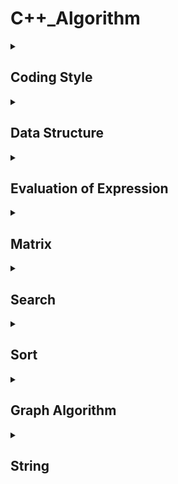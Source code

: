 # C++_Algorithm
<details> 
<summary><h2><b>Coding Style</b></h2></summary> 
<p>
<h3><b>小駝峰式命名法（lower camel case）：</b></h3>第一個單字以<b>小寫</b>字母開始；第二個單字的<b>首字母大寫</b>，例如：firstName、lastName。
<h3><b>大駝峰式命名法（upper camel case）：</b></h3>每一個單字的<b>首字</b>母都採用<b>大寫字母</b>，例如：FirstName、LastName、CamelCase，也被稱為<b>Pascal命名法</b>(英語：Pascal Case）

| 命名種類 | 命名法 | 範例 |
| :-: | :-: | :-: |
| 變數名稱 | camelCase | myVariableName |
| 函式名稱 | camelCase | myFunctionName() |
| 類別名稱 | PascalCase | MyClassName |
| 常數名稱 | 全大寫命名法 | MY\_CONSTANT\_VALUE |

</p>

<details>
<summary><h3><b>Code example</b></h3></summary>   
<p>

```c++
#include <iostream>
#include <memory>
#include <vector>

#include "a.h"

#define SIZE 10
#define ROW_SIZE 2
#define COL_SIZE 3

using std::vector;
using std::unique_ptr;
using std::cout;

void myFunction(int myInt, float myFloat);
void myFunction(MyClass& myObject);
void myFunction(int* myIntPtr);
void myFunction(int** myIntPtrPtr);

int main(int argc, char** argv) {
    
    unique_ptr<bool[]> arr(new bool[SIZE]);
    
    for (int x = 0; x < SIZE; ++x) {
        if (x & 1) {
            arr[x] = true;
        }
        else {
            arr[x] = false;
        }
    }
    
    for (int x = 0; x < SIZE; x++) {
        cout <<  arr[x] << " ";
    }
    cout << '\n';

    vector<vector<int>> v1(ROW_SIZE, vector<int>(COL_SIZE, 0));
    
    for (int y = 0; y < ROW_SIZE; ++y) {
        for (int x = 0; x < COL_SIZE; ++x) {
            v1[y][x] = y * COL_SIZE + x;
        }
    }
    
    for (size_t i = 0; i < v1.size(); ++i){
        for (size_t j = 0; j < v1[0].size(); ++j) {
            cout << v1[i][j] << " ";
        }
        cout << '\n';
    }
    
    int* ptr = nullptr;
    int value = NULL;
    int& ref = value;

    for (int x = 0; x < n; ++x) {
        . . .
    }

    if (condition) {
        . . .
    }
    else if (condition) {
        . . .
    }
    else {
        . . .
    }

    while (condition) {
        . . .
    }

    do {
        . . .
    } while (condition);


    switch (val) {
        case 0:
            . . .
            break;
        case 1:
            . . .
            break;
        default:
            . . .
            break;
    }


    return 0;
}

```
		
</p>

</details>
                       
</details> 
    
 
    
<details> 
<summary><h2><b>Data Structure</b></h2></summary> 
    
| Data Structure |中文名稱| Access | Search | Insertion | Deletion | Space |
| :-: |:-: |:-: |:-: |:-: |:-: |:-: |
| [Array](https://github.com/kerong2002/CPlusPlus_Algorithm/blob/main/Data_Structure/Array.cpp) |陣列 | O(1) | O(n) | O(n) | O(n) | O(n) |
| [Linked List](https://github.com/kerong2002/CPlusPlus_Algorithm/blob/main/Data_Structure/Linked_List.cpp) |  連結串列 |O(n) | O(n) | O(1) | O(1) | O(n) |
| [Linked List(Plus)](https://github.com/kerong2002/CPlusPlus_Algorithm/blob/main/Data_Structure/Linked_List_Plus.cpp) |  連結串列 |O(n) | O(n) | O(1) | O(1) | O(n) |
| [Linked List(Circle)](https://github.com/kerong2002/CPlusPlus_Algorithm/blob/main/Data_Structure/Linked_List_Circle.cpp) |  連結串列 |O(n) | O(n) | O(1) | O(1) | O(n) |
| [Linked List(Sentinel)](https://github.com/kerong2002/CPlusPlus_Algorithm/blob/main/Data_Structure/Linked_List_Sentinel.cpp) |  連結串列 |O(n) | O(n) | O(1) | O(1) | O(n) |
| [Stack](https://github.com/kerong2002/CPlusPlus_Algorithm/blob/main/Data_Structure/Stack.cpp) |堆疊 | O(n) | O(n) | O(1) | O(1) | O(n) |
| [Stack(Linked List)](https://github.com/kerong2002/CPlusPlus_Algorithm/blob/main/Data_Structure/Stack_Linked_List.cpp) |堆疊 | O(n) | O(n) | O(1) | O(1) | O(n) |
| [Queue](https://github.com/kerong2002/CPlusPlus_Algorithm/blob/main/Data_Structure/Queue.cpp) |佇列 | O(n) | O(n) | O(1) | O(1) | O(n) |
| [Circular Queue](https://github.com/kerong2002/CPlusPlus_Algorithm/blob/main/Data_Structure/CircleQueue.cpp) |環狀佇列 | O(1) | O(1) | O(1) | O(1) | O(n) |
| [Circular Queue(Linked List)](https://github.com/kerong2002/CPlusPlus_Algorithm/blob/main/Data_Structure/Queue_Linked_List.cpp) |環狀佇列 | O(1) | O(1) | O(1) | O(1) | O(n) |
</details>

<details> 
<summary><h2><b>Evaluation of Expression</b></h2></summary> 


| 運算式 | 範例 | 時間複雜度 | 空間複雜度 |
| :-: |:-: | :-: | :-: |
| [Infix](https://github.com/kerong2002/CPlusPlus_Algorithm/blob/main/Expression/Infix.cpp)  | 2 + 3 | O(n) | O(n) |
| [Infix (Plus)](https://github.com/kerong2002/CPlusPlus_Algorithm/blob/main/Expression/Infix_Plus.cpp)  | 2 + 3 | O(n) | O(n) |
| [Prefix](https://github.com/kerong2002/CPlusPlus_Algorithm/blob/main/Expression/Prefix.cpp)  | \+ 2 3 | O(n) | O(n) |
| [Postfix](https://github.com/kerong2002/CPlusPlus_Algorithm/blob/main/Expression/Postfix.cpp) | 2 3 + | O(n) | O(n) |

</details>


<details> 
<summary><h2><b>Matrix</b></h2></summary> 

| 矩陣類型 | 特點 |
| --- | --- |
| 普通矩陣（Matrix） | 元素沒有限制，一般使用二維數組（vector）存儲 |
| [稀疏矩陣（Sparse Matrix）](https://github.com/kerong2002/CPlusPlus_Algorithm/blob/main/Matrix/SparseMatrix.cpp) | 元素中大部分為0，通常使用壓縮存儲方式，可以節省空間 |
| 動態矩陣（Dynamic Matrix） | 可以動態調整大小的矩陣，通常使用vector<vector<T>>來實現 |
| 對稱矩陣（Symmetric Matrix） | 矩陣的上下三角形元素相等，可以使用一維數組（vector）存儲，以節省空間 |
| 上三角矩陣（Upper Triangular Matrix） | 矩陣的下三角形元素均為0，可以使用一維數組（vector）存儲，以節省空間 |
| 下三角矩陣（Lower Triangular Matrix） | 矩陣的上三角形元素均為0，可以使用一維數組（vector）存儲，以節省空間 | 
| 布爾矩陣（Boolean Matrix） | 矩陣元素只包含0和1，通常用於表示邏輯運算表。 |
| 前綴和矩陣（Prefix Sum Matrix） | 計算矩陣中某一子矩陣的和，可以使用前綴和矩陣來優化計算速度。 |
| 循環矩陣（Circular Matrix） | 矩陣中每一行的最後一個元素與下一行的第一個元素相鄰，可以用一維數組（vector）或二維數組（vector）存儲。 |
| [Toeplitz矩陣（Toeplitz Matrix）](https://github.com/kerong2002/CPlusPlus_Algorithm/blob/main/Matrix/ToeplitzMatrix.cpp) | 矩陣中每一條對角線上的元素相等，可以使用一維數組（vector）存儲，以節省空間。 |
    
</details>

<details> 
<summary><h2><b>Search</b></h2></summary> 

 
| 演算法 | 時間複雜度 | 空間複雜度 |
| :-: | :-: | :-: |
| [Binary Search](https://github.com/kerong2002/CPlusPlus_Algorithm/blob/main/Serach/BinarySearch.cpp)| O(log n) | O(1) |
| [Linear Search](https://github.com/kerong2002/CPlusPlus_Algorithm/blob/main/Serach/LinearSearch.cpp) | O(n) | O(1) |
| [Jump Search](https://github.com/kerong2002/CPlusPlus_Algorithm/blob/main/Serach/JumpSearch.cpp) | O(√n) | O(1) |
    
</details>

<details> 
 <summary><h2><b>Sort</b></h2></summary>  
 
| 排序演算法 | 時間複雜度（平均） | 時間複雜度（最壞） | 空間複雜度 |
| :--: | :--: | :--: | :-: |
| [Bubble Sort](https://github.com/kerong2002/CPlusPlus_Algorithm/blob/main/Sort/BubbleSort.cpp) | O(n^2) | O(n^2) | O(1) |
| Insertion Sort | O(n^2) | O(n^2) | O(1) |
| [Selection Sort](https://github.com/kerong2002/CPlusPlus_Algorithm/blob/main/Sort/SelectionSort.cpp) | O(n^2) | O(n^2) | O(1) |
| [Merge Sort](https://github.com/kerong2002/CPlusPlus_Algorithm/blob/main/Sort/MergeSort.cpp) | O(n log n) | O(n log n) | O(n) |
| [Quick Sort](https://github.com/kerong2002/CPlusPlus_Algorithm/blob/main/Sort/QuickSort.cpp) | O(n log n) | O(n^2) | O(log n) |
| Heap Sort | O(n log n) | O(n log n) | O(1) |
| Counting Sort | O(n + k) | O(n + k) | O(k) |
| Radix Sort | O(d(n+k)) | O(d(n+k)) | O(n+k) |
    
</details>

<details> <summary><h2><b>Graph Algorithm</b></h2></summary>


| 演算法 | 時間複雜度 | 空間複雜度 | 應用 |
| :-: | :-: | :-: | :-: |
| [DFS (Depth-First Search)](https://github.com/kerong2002/CPlusPlus_Algorithm/blob/main/Graph_Algorithm/DFS.cpp) | O(V+E) | O(V) | 遍歷整張圖，尋找連通分量，拓撲排序 |
| [BFS (Breadth-First Search)](https://github.com/kerong2002/CPlusPlus_Algorithm/blob/main/Graph_Algorithm/BFS.cpp) | O(V+E) | O(W) | 遍歷整張圖，最短路徑，尋找連通分量 |
| Dijkstra | O((V+E)logV) | O(V) | 求最短路徑 |
| Bellman-Ford | O(VE) | O(V) | 求最短路徑 |
| Floyd-Warshall | O(V^3) | O(V^2) | 求任意兩點之間的最短路徑 |
| Prim | O((V+E)logV) | O(V) | 求最小生成樹 |
| Kruskal | O(ElogE) | O(E) | 求最小生成樹 |
| Tarjan | O(V+E) | O(V) | 求圖中的強連通分量 |
| Kosaraju | O(V+E) | O(V) | 求圖中的強連通分量 |
| Topological Sort | O(V+E) | O(V) | 拓撲排序 |
| Bridges in a graph | O(V+E) | O(V) | 尋找橋 |
| Articulation points in a graph | O(V+E) | O(V) | 尋找割點 |

</details>


<details> 
 <summary><h2><b>String</b></h2></summary>  


| 演算法 | 時間複雜度 | 空間複雜度 |
| :---: | :------: | :------: |
| [KMP](https://github.com/kerong2002/CPlusPlus_Algorithm/blob/main/Sring/KMP.cpp) | O(n+m) | O(m) |
| Boyer-Moore | O(nm) | O(m) |
| Rabin-Karp | O(nm) | O(1) |
| Z Algorithm | O(n) | O(n) |
| Suffix Array | O(nlogn) | O(n) |
| Trie | O(m*len_alph) | O(m*len_alph) |
| Aho-Corasick | O(n+m+k) | O(m\*len_alph) |
| Manacher | O(n) | O(n) |
| Longest Common Substring | O(mn) | O(mn) |
| Longest Common Subsequence | O(mn) | O(mn) |
| Edit Distance | O(mn) | O(mn) |

- n代表主字串的長度
- m代表子字串的長度
- k代表匹配次數
- len_alph代表字元集合的大小

</details>
